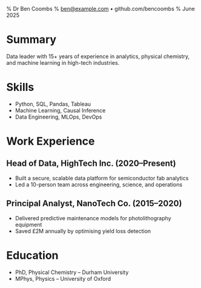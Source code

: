 % Dr Ben Coombs
% ben@example.com • github.com/bencoombs
% June 2025

# Summary

Data leader with 15+ years of experience in analytics, physical chemistry, and machine learning in high-tech industries.

# Skills

- Python, SQL, Pandas, Tableau  
- Machine Learning, Causal Inference  
- Data Engineering, MLOps, DevOps

# Work Experience

## Head of Data, HighTech Inc. (2020–Present)
- Built a secure, scalable data platform for semiconductor fab analytics
- Led a 10-person team across engineering, science, and operations

## Principal Analyst, NanoTech Co. (2015–2020)
- Delivered predictive maintenance models for photolithography equipment
- Saved £2M annually by optimising yield loss detection

# Education

- PhD, Physical Chemistry – Durham University
- MPhys, Physics – University of Oxford
